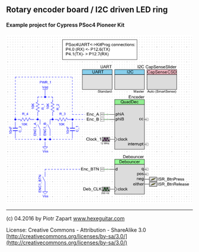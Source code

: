 ## Rotary encoder board / I2C driven LED ring  ##
#### Example project for Cypress PSoc4 Pioneer Kit ####

![EncoderBoard](https://github.com/hexeguitar/EncoderBoard/blob/master/PSoc4_ExampleProject/PSoCprj.png)

------
(c) 04.2016 by Piotr Zapart 
www.hexeguitar.com

License:
Creative Commons - Attribution - ShareAlike 3.0 
[http://creativecommons.org/licenses/by-sa/3.0/](http://creativecommons.org/licenses/by-sa/3.0/)


